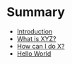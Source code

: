 # Summary

* [Introduction](README.md)
* [What is XYZ?](first-question.md)
* [How can I do X?](second-question.md)
* [Hello World](hello-world.md)

